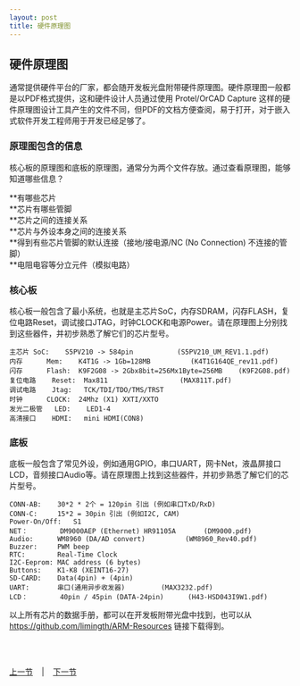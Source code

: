 ```yaml
---
layout: post
title: 硬件原理图
---
```


##  硬件原理图

通常提供硬件平台的厂家，都会随开发板光盘附带硬件原理图。硬件原理图一般都是以PDF格式提供，这和硬件设计人员通过使用 Protel/OrCAD Capture 这样的硬件原理图设计工具产生的文件不同，但PDF的文档方便查阅，易于打开，对于嵌入式软件开发工程师用于开发已经足够了。

### 原理图包含的信息
核心板的原理图和底板的原理图，通常分为两个文件存放。通过查看原理图，能够知道哪些信息？

**有哪些芯片  
**芯片有哪些管脚  
**芯片之间的连接关系  
**芯片与外设本身之间的连接关系  
**得到有些芯片管脚的默认连接（接地/接电源/NC (No Connection) 不连接的管脚）  
**电阻电容等分立元件（模拟电路）  

### 核心板
核心板一般包含了最小系统，也就是主芯片SoC，内存SDRAM，闪存FLASH，复位电路Reset，调试接口JTAG，时钟CLOCK和电源Power。请在原理图上分别找到这些器件，并初步熟悉了解它们的芯片型号。

	主芯片	SoC: 	S5PV210 -> 584pin			(S5PV210_UM_REV1.1.pdf)  
	内存		Mem:	K4T1G -> 1Gb=128MB 			(K4T1G164QE_rev11.pdf)  
	闪存		Flash: 	K9F2G08 -> 2Gbx8bit=256Mx1Byte=256MB	(K9F2G08.pdf)  
	复位电路	Reset:	Max811					(MAX811T.pdf)  
	调试电路	Jtag:	TCK/TDI/TDO/TMS/TRST  
	时钟		CLOCK:	24Mhz (X1) XXTI/XXTO  
	发光二极管	LED:	LED1-4  
	高清接口	HDMI:	mini HDMI(CON8)  

### 底板
底板一般包含了常见外设，例如通用GPIO，串口UART，网卡Net，液晶屏接口LCD，音频接口Audio等。请在原理图上找到这些器件，并初步熟悉了解它们的芯片型号。

	CONN-AB:	30*2 * 2个 = 120pin 引出 (例如串口TxD/RxD)
	CONN-C:		15*2 = 30pin 引出 (例如I2C, CAM)
	Power-On/Off: 	S1
	NET：		DM9000AEP (Ethernet) HR91105A		(DM9000.pdf)
	Audio:		WM8960 (DA/AD convert)			(WM8960_Rev40.pdf)
	Buzzer:		PWM beep
	RTC:		Real-Time Clock
	I2C-Eeprom:	MAC address (6 bytes)
	Buttons:	K1-K8 (XEINT16-27)
	SD-CARD:	Data(4pin) + (4pin)
	UART:		串口(通用异步收发器)			(MAX3232.pdf)
	LCD：		40pin / 45pin (DATA-24pin)		(H43-HSD043I9W1.pdf)
	
	
以上所有芯片的数据手册，都可以在开发板附带光盘中找到，也可以从 <https://github.com/limingth/ARM-Resources> 链接下载得到。


<br> <br> 
<div> <a href="chp1-1.html">上一节</a> &nbsp;&nbsp; | &nbsp;&nbsp; <a href="chp1-3.html">下一节</a> </div> <br> <br>